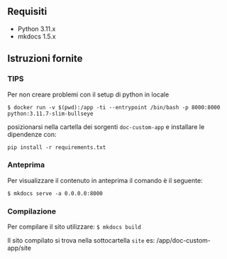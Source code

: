## Requisiti
- Python 3.11.x
- mkdocs 1.5.x

## Istruzioni fornite
### TIPS
Per non creare problemi con il setup di python in locale
```
$ docker run -v $(pwd):/app -ti --entrypoint /bin/bash -p 8000:8000 python:3.11.7-slim-bullseye
```
posizionarsi nella cartella dei sorgenti `doc-custom-app` e installare le dipendenze con:
```
pip install -r requirements.txt
```

### Anteprima

Per visualizzare il contenuto in anteprima il comando è il seguente:

`$ mkdocs serve -a 0.0.0.0:8000`

### Compilazione

Per compilare il sito utilizzare:
`$ mkdocs build`

Il sito compilato si trova nella sottocartella `site` es: 
/app/doc-custom-app/site